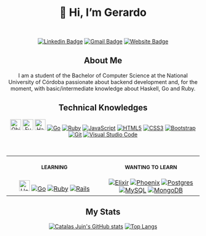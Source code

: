 <div align="center">
  
  # 👋 Hi, I’m Gerardo
  
<br>
  
[![Linkedin Badge](https://img.shields.io/badge/-GERARDO_CATALAS-blue?style=for-the-badge&logo=linkedin&logoColor=white&link=https://www.linkedin.com/in/gerardocatalas/)](https://www.linkedin.com/in/gerardocatalas/)
[![Gmail Badge](https://img.shields.io/badge/-GERARDO@CATALASJUIN.COM-red?style=for-the-badge&logo=gmail&logoColor=white&link=https://www.linkedin.com/in/gerardocatalas/)](mailto:gerardo@catalasjuin.com)
[![Website Badge](https://img.shields.io/badge/-WWW.CATALASJUIN.COM-17a589?style=for-the-badge&logo=website&logoColor=white&link=https://www.catalasjuin.com)](https://www.catalasjuin.com)

</div>
<div align="center">

  ## About Me
  
  I am a student of the Bachelor of Computer Science at the National University of Córdoba passionate about backend development and, for the moment, with basic/intermediate knowledge about Haskell, Go and Ruby.

</div>

<div align="center">
  
  ## Technical Knowledges
    
  <a href="https://github.com/geracatalas"><img alt="Object-Oriented Programming" src="https://img.shields.io/badge/-object_oriented_programming-1a5276?style=for-the-badge&logo=website&logoColor=white" height="28px"/></a>
  <a href="https://github.com/geracatalas"><img alt="Functional Programming" src="https://img.shields.io/badge/-functional_programming-9b59b6?style=for-the-badgee&logo=website&logoColor=white" height="28px"/></a>
  <a href="https://github.com/geracatalas"><img alt="Haskell" src="https://img.shields.io/badge/-haskell-c4451d?style=for-the-badge&logo=haskell&logoColor=white" height="28px"></a>
  <a href="https://github.com/geracatalas"><img alt="Go" src="https://img.shields.io/badge/go-%2300ADD8.svg?style=for-the-badge&logo=go&logoColor=white"/></a>
  <a href="https://github.com/geracatalas"><img alt="Ruby" src="https://img.shields.io/badge/ruby-%23CC342D.svg?style=for-the-badge&logo=ruby&logoColor=white"/></a>
  <a href="https://github.com/geracatalas"><img alt="JavaScript" src="https://img.shields.io/badge/javascript-%23323330.svg?style=for-the-badge&logo=javascript&logoColor=%23F7DF1E"/></a>
  <a href="https://github.com/geracatalas"><img alt="HTML5" src="https://img.shields.io/badge/html5-%23E34F26.svg?style=for-the-badge&logo=html5&logoColor=white"/></a>
  <a href="https://github.com/geracatalas"><img alt="CSS3" src="https://img.shields.io/badge/css3-%231572B6.svg?style=for-the-badge&logo=css3&logoColor=white"/></a>
  <a href="https://github.com/geracatalas"><img alt="Bootstrap" src="https://img.shields.io/badge/bootstrap-%23563D7C.svg?style=for-the-badge&logo=bootstrap&logoColor=white"/></a>
  <a href="https://github.com/geracatalas"><img alt="Git" src="https://img.shields.io/badge/git-%23F05033.svg?style=for-the-badge&logo=git&logoColor=white"/></a>
  <a href="https://github.com/geracatalas"><img alt="Visual Studio Code" src="https://img.shields.io/badge/VisualStudioCode-0078d7.svg?style=for-the-badge&logo=visual-studio-code&logoColor=white"/></a>
</div>

  
<br>
<table>  
<tr>
<th align="center">
<img width="441" height="1">
<p>
<small>
LEARNING
</small>
</p>
</th>  
<th align="center">
<img width="441" height="1">
<p>
<small>
WANTING TO LEARN
</small>
</p>
</th>
</tr>
  
<tr>
<td align="center">
  <a href="https://github.com/geracatalas"><img alt="Haskell" src="https://img.shields.io/badge/-haskell-c4451d?style=for-the-badge&logo=haskell&logoColor=white"/ height="28px"></a>
  <a href="https://github.com/geracatalas"><img alt="Go" src="https://img.shields.io/badge/go-%2300ADD8.svg?style=for-the-badge&logo=go&logoColor=white"/></a>
  <a href="https://github.com/geracatalas"><img alt="Ruby" src="https://img.shields.io/badge/ruby-%23CC342D.svg?style=for-the-badge&logo=ruby&logoColor=white"/></a>
  <a href="https://github.com/geracatalas"><img alt="Rails" src="https://img.shields.io/badge/rails-%23CC0000.svg?style=for-the-badge&logo=ruby-on-rails&logoColor=white"/></a>
</td>  
<td align="center">
  <a href="https://github.com/geracatalas"><img alt="Elixir" src="https://img.shields.io/badge/elixir-%234B275F.svg?style=for-the-badge&logo=elixir&logoColor=white"/></a>
  <a href="https://github.com/geracatalas"><img alt="Phoenix" src="https://img.shields.io/badge/Phoenix-%234B275F.svg?style=for-the-badge&logo=elixir&logoColor=white"/></a>
  <a href="https://github.com/geracatalas"><img alt="Postgres" src ="https://img.shields.io/badge/postgres-%23316192.svg?style=for-the-badge&logo=postgresql&logoColor=white"/></a>
  <a href="https://github.com/geracatalas"><img alt="MySQL" src="https://img.shields.io/badge/mysql-%2300f.svg?style=for-the-badge&logo=mysql&logoColor=white"/></a>
  <a href="https://github.com/geracatalas"><img alt="MongoDB" src ="https://img.shields.io/badge/MongoDB-%234ea94b.svg?style=for-the-badge&logo=mongodb&logoColor=white"/></a>
</td>
</tr>  
</table>

<div align="center">
  
  ## My Stats
  [![Catalas Juin's GitHub stats](https://github-readme-stats.vercel.app/api?username=geracatalas&show_icons=true&theme=vue&hide_title=true)](https://github.com/geracatalas)
  [![Top Langs](https://github-readme-stats.vercel.app/api/top-langs/?username=geracatalas&theme=vue&layout=compact)](https://github.com/geracatalas)
</div>
